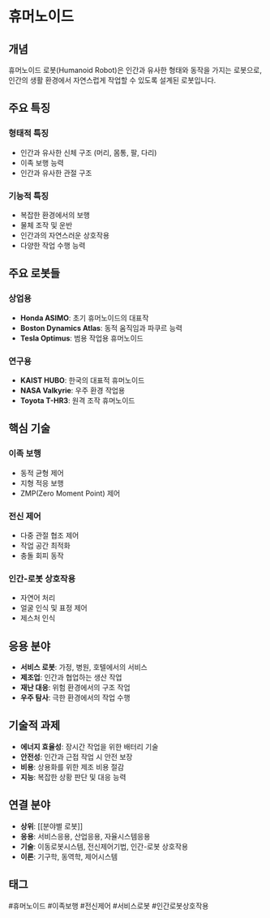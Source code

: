 # 휴머노이드

## 개념

휴머노이드 로봇(Humanoid Robot)은 인간과 유사한 형태와 동작을 가지는 로봇으로, 인간의 생활 환경에서 자연스럽게 작업할 수 있도록 설계된 로봇입니다.

## 주요 특징

### 형태적 특징
- 인간과 유사한 신체 구조 (머리, 몸통, 팔, 다리)
- 이족 보행 능력
- 인간과 유사한 관절 구조

### 기능적 특징
- 복잡한 환경에서의 보행
- 물체 조작 및 운반
- 인간과의 자연스러운 상호작용
- 다양한 작업 수행 능력

## 주요 로봇들

### 상업용
- **Honda ASIMO**: 초기 휴머노이드의 대표작
- **Boston Dynamics Atlas**: 동적 움직임과 파쿠르 능력
- **Tesla Optimus**: 범용 작업용 휴머노이드

### 연구용
- **KAIST HUBO**: 한국의 대표적 휴머노이드
- **NASA Valkyrie**: 우주 환경 작업용
- **Toyota T-HR3**: 원격 조작 휴머노이드

## 핵심 기술

### 이족 보행
- 동적 균형 제어
- 지형 적응 보행
- ZMP(Zero Moment Point) 제어

### 전신 제어
- 다중 관절 협조 제어
- 작업 공간 최적화
- 충돌 회피 동작

### 인간-로봇 상호작용
- 자연어 처리
- 얼굴 인식 및 표정 제어
- 제스처 인식

## 응용 분야

- **서비스 로봇**: 가정, 병원, 호텔에서의 서비스
- **제조업**: 인간과 협업하는 생산 작업
- **재난 대응**: 위험 환경에서의 구조 작업
- **우주 탐사**: 극한 환경에서의 작업 수행

## 기술적 과제

- **에너지 효율성**: 장시간 작업을 위한 배터리 기술
- **안전성**: 인간과 근접 작업 시 안전 보장
- **비용**: 상용화를 위한 제조 비용 절감
- **지능**: 복잡한 상황 판단 및 대응 능력

## 연결 분야

- **상위**: [[분야별 로봇]]
- **응용**: 서비스응용, 산업응용, 자율시스템응용
- **기술**: 이동로봇시스템, 전신제어기법, 인간-로봇 상호작용
- **이론**: 기구학, 동역학, 제어시스템

## 태그

#휴머노이드 #이족보행 #전신제어 #서비스로봇 #인간로봇상호작용